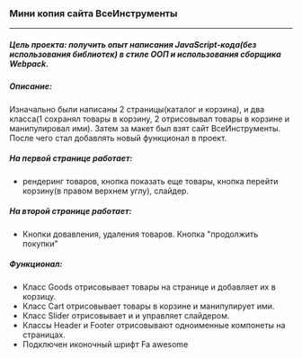 ### Мини копия сайта ВсеИнструменты
___
##### Цель проекта: получить опыт написания JavaScript-кода(без использования библиотек) в стиле ООП и использования сборщика Webpack.
##### Описание:
Изначально были написаны 2 страницы(каталог и корзина), и два класса(1 сохранял товары в корзину, 2 отрисовывал товары в корзине и манипулировал ими). Затем за макет был взят сайт ВсеИнструменты. После чего стал добавлять новый функционал в проект. 
##### На первой странице работает:
* рендеринг товаров, кнопка показать еще товары, кнопка перейти  корзину(в правом верхнем углу), слайдер.
##### На второй странице работает:
* Кнопки довавления, удаления товаров. Кнопка "продолжить покупки"


##### Функционал: 
* Класс Goods отрисовывает товары на странице и добавляет их в корзицу.
* Класс Cart отрисовывает товары в корзине и манипулирует ими.
* Класс Slider отрисовывает и и управляет слайдером. 
* Классы Header и Footer отрисовывают одноименные компонеты на страницах.
* Подключен иконочный шрифт Fa awesome